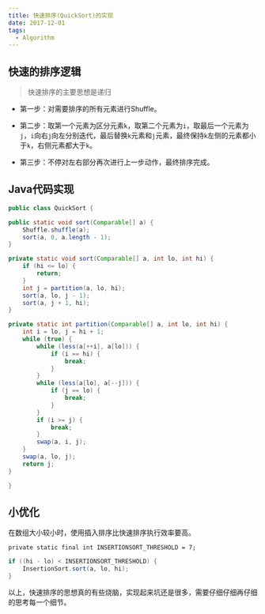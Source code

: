 ```yaml
---
title: 快速排序(QuickSort)的实现
date: 2017-12-01
tags:
  - Algorithm
---
```


## 快速的排序逻辑

> 快速排序的主要思想是递归

- 第一步：对需要排序的所有元素进行Shuffle。

- 第二步：取第一个元素为区分元素`k`，取第二个元素为`i`，取最后一个元素为`j`，`i`向右`j`向左分别迭代，最后替换`k`元素和`j`元素，最终保持`k`左侧的元素都小于`k`，右侧元素都大于`k`。

- 第三步：不停对左右部分再次进行上一步动作，最终排序完成。

## Java代码实现

```Java
public class QuickSort {

public static void sort(Comparable[] a) {
    Shuffle.shuffle(a);
    sort(a, 0, a.length - 1);
}

private static void sort(Comparable[] a, int lo, int hi) {
    if (hi <= lo) {
        return;
    }
    int j = partition(a, lo, hi);
    sort(a, lo, j - 1);
    sort(a, j + 1, hi);
}

private static int partition(Comparable[] a, int lo, int hi) {
    int i = lo, j = hi + 1;
    while (true) {
        while (less(a[++i], a[lo])) {
            if (i == hi) {
                break;
            }
        }
        while (less(a[lo], a[--j])) {
            if (j == lo) {
                break;
            }
        }
        if (i >= j) {
            break;
        }
        swap(a, i, j);
    }
    swap(a, lo, j);
    return j;
}

}
```

## 小优化

在数组大小较小时，使用插入排序比快速排序执行效率要高。

```
private static final int INSERTIONSORT_THRESHOLD = 7;
```

```Java
if ((hi - lo) < INSERTIONSORT_THRESHOLD) {
	InsertionSort.sort(a, lo, hi);
}
```

以上，快速排序的思想真的有些烧脑，实现起来坑还是很多，需要仔细仔细再仔细的思考每一个细节。
